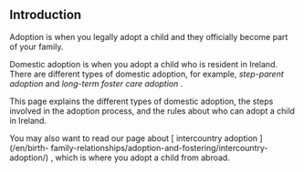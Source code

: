 ##  Introduction

Adoption is when you legally adopt a child and they officially become part of
your family.

Domestic adoption is when you adopt a child who is resident in Ireland. There
are different types of domestic adoption, for example, _step-parent adoption_
and _long-term foster care adoption_ .

This page explains the different types of domestic adoption, the steps
involved in the adoption process, and the rules about who can adopt a child in
Ireland.

You may also want to read our page about [ intercountry adoption ](/en/birth-
family-relationships/adoption-and-fostering/intercountry-adoption/) , which is
where you adopt a child from abroad.
